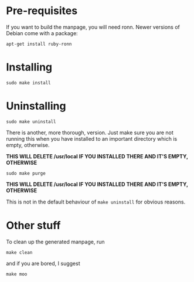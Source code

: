 # Pre-requisites #

If you want to build the manpage, you will need ronn. Newer versions of Debian come with a package:

    apt-get install ruby-ronn


# Installing #

    sudo make install


# Uninstalling #

    sudo make uninstall

There is another, more thorough, version. Just make sure you are not running this when you have installed to an important directory which is empty, otherwise.

**THIS WILL DELETE /usr/local IF YOU INSTALLED THERE AND IT'S EMPTY, OTHERWISE**

    sudo make purge

**THIS WILL DELETE /usr/local IF YOU INSTALLED THERE AND IT'S EMPTY, OTHERWISE**

This is not in the default behaviour of `make uninstall` for obvious reasons.


# Other stuff #

To clean up the generated manpage, run

    make clean

and if you are bored, I suggest

    make moo
